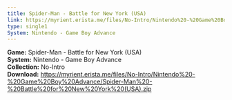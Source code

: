 ```yaml
---
title: Spider-Man - Battle for New York (USA)
link: https://myrient.erista.me/files/No-Intro/Nintendo%20-%20Game%20Boy%20Advance/Spider-Man%20-%20Battle%20for%20New%20York%20(USA).zip
type: single1
System: Nintendo - Game Boy Advance
---
```

<b>Game:</b> Spider-Man - Battle for New York (USA)<br>
<b>System:</b> Nintendo - Game Boy Advance<br>
<b>Collection:</b> No-Intro<br>
<b>Download:</b> https://myrient.erista.me/files/No-Intro/Nintendo%20-%20Game%20Boy%20Advance/Spider-Man%20-%20Battle%20for%20New%20York%20(USA).zip
